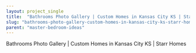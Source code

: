 ```yaml
---
layout: project_single
title:  "Bathrooms Photo Gallery | Custom Homes in Kansas City KS | Starr Homes"
slug: "bathrooms-photo-gallery-custom-homes-in-kansas-city-ks-starr-homes"
parent: "master-bedroom-ideas"
---
```

Bathrooms Photo Gallery | Custom Homes in Kansas City KS | Starr Homes